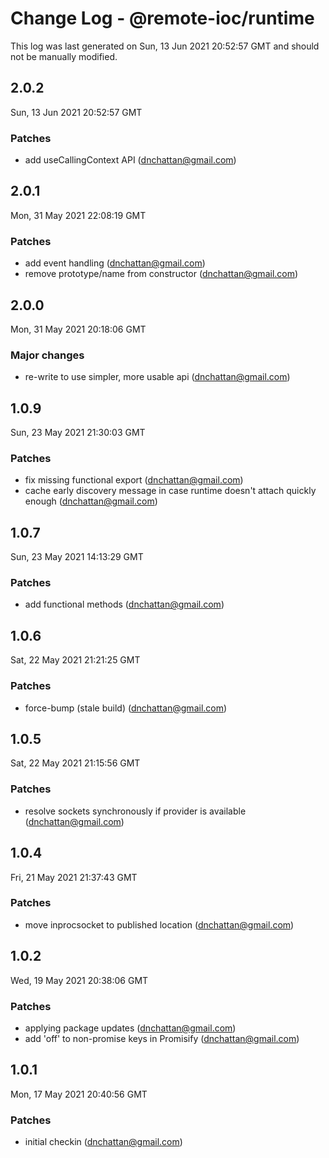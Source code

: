 # Change Log - @remote-ioc/runtime

This log was last generated on Sun, 13 Jun 2021 20:52:57 GMT and should not be manually modified.

<!-- Start content -->

## 2.0.2

Sun, 13 Jun 2021 20:52:57 GMT

### Patches

- add useCallingContext API (dnchattan@gmail.com)

## 2.0.1

Mon, 31 May 2021 22:08:19 GMT

### Patches

- add event handling (dnchattan@gmail.com)
- remove prototype/name from constructor (dnchattan@gmail.com)

## 2.0.0

Mon, 31 May 2021 20:18:06 GMT

### Major changes

- re-write to use simpler, more usable api (dnchattan@gmail.com)

## 1.0.9

Sun, 23 May 2021 21:30:03 GMT

### Patches

- fix missing functional export (dnchattan@gmail.com)
- cache early discovery message in case runtime doesn't attach quickly enough (dnchattan@gmail.com)

## 1.0.7

Sun, 23 May 2021 14:13:29 GMT

### Patches

- add functional methods (dnchattan@gmail.com)

## 1.0.6

Sat, 22 May 2021 21:21:25 GMT

### Patches

- force-bump (stale build) (dnchattan@gmail.com)

## 1.0.5

Sat, 22 May 2021 21:15:56 GMT

### Patches

- resolve sockets synchronously if provider is available (dnchattan@gmail.com)

## 1.0.4

Fri, 21 May 2021 21:37:43 GMT

### Patches

- move inprocsocket to published location (dnchattan@gmail.com)

## 1.0.2

Wed, 19 May 2021 20:38:06 GMT

### Patches

- applying package updates (dnchattan@gmail.com)
- add 'off' to non-promise keys in Promisify (dnchattan@gmail.com)

## 1.0.1

Mon, 17 May 2021 20:40:56 GMT

### Patches

- initial checkin (dnchattan@gmail.com)
